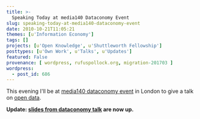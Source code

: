 ```yaml
---
title: >-
  Speaking Today at media140 Dataconomy Event
slug: speaking-today-at-media140-dataconomy-event
date: 2010-10-21T11:05:21
themes: [u'Information Economy']
tags: []
projects: [u'Open Knowledge', u'Shuttleworth Fellowship']
posttypes: [u'Own Work', u'Talks', u'Updates']
featured: False
provenance: [ wordpress, rufuspollock.org, migration-201703 ]
wordpress:
  - post_id: 686
---
```


This evening I'll be at [media140 dataconomy event](http://media140.com/?page_id=4315) in London to give a talk on [open data](http://opendefinition.org/okd/).

**Update: [slides from dataconomy talk](http://m.okfn.org/files/talks/dataconomy_20101021/) are now up.**

